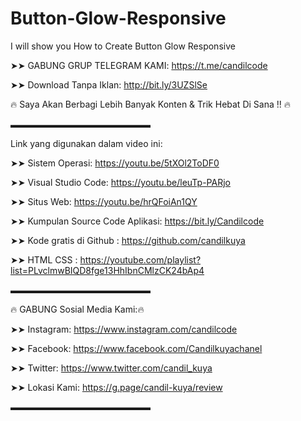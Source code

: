 # Button-Glow-Responsive
I will show you How to Create Button Glow Responsive 

➤➤ GABUNG GRUP TELEGRAM KAMI: https://t.me/candilcode

➤➤ Download Tanpa Iklan: http://bit.ly/3UZSlSe

🔥 Saya Akan Berbagi Lebih Banyak Konten & Trik Hebat Di Sana !! 🔥

▬▬▬▬▬▬▬▬▬▬▬▬▬▬▬▬

Link yang digunakan dalam video ini:

➤➤ Sistem Operasi: https://youtu.be/5tXOl2ToDF0

➤➤ Visual Studio Code: https://youtu.be/leuTp-PARjo

➤➤ Situs Web: https://youtu.be/hrQFoiAn1QY

➤➤ Kumpulan Source Code Aplikasi: https://bit.ly/Candilcode

➤➤ Kode gratis di Github : https://github.com/candilkuya

➤➤ HTML CSS : https://youtube.com/playlist?list=PLvclmwBIQD8fge13HhIbnCMlzCK24bAp4

▬▬▬▬▬▬▬▬▬▬▬▬▬▬▬▬

🔥 GABUNG Sosial Media Kami:🔥

➤➤ Instagram: https://www.instagram.com/candilcode

➤➤ Facebook: https://www.facebook.com/Candilkuyachanel

➤➤ Twitter: https://www.twitter.com/candil_kuya

➤➤ Lokasi Kami: https://g.page/candil-kuya/review

▬▬▬▬▬▬▬▬▬▬▬▬▬▬▬▬
